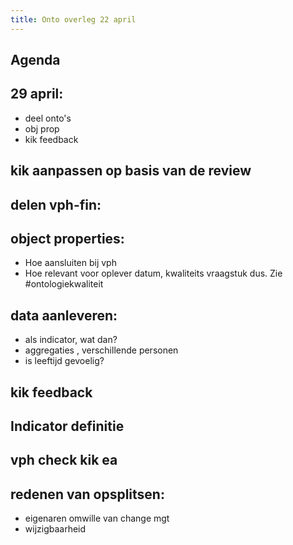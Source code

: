 ```yaml
---
title: Onto overleg 22 april
---
```


## Agenda
## 29 april:
- deel onto's
- obj prop
- kik feedback
## kik aanpassen op basis van de review
## delen vph-fin:
## object properties:
- Hoe aansluiten bij vph 
- Hoe relevant voor oplever datum, kwaliteits vraagstuk dus. Zie #ontologiekwaliteit
## data aanleveren:
- als indicator, wat dan?
- aggregaties , verschillende personen
- is leeftijd gevoelig?
## kik feedback
## Indicator definitie
## vph check kik ea
## redenen van opsplitsen:
- eigenaren omwille van change mgt
- wijzigbaarheid
